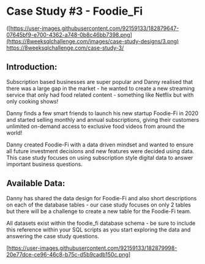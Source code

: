 # Case Study #3 - Foodie_Fi
([https://user-images.githubusercontent.com/92159133/182879647-07645bf9-e700-4362-a748-0b8c46bb7398.png](https://8weeksqlchallenge.com/images/case-study-designs/3.png)
https://8weeksqlchallenge.com/case-study-3/

## Introduction:
Subscription based businesses are super popular and Danny realised that there was a large gap in the market - he wanted to create a new streaming service that only had food related content - something like Netflix but with only cooking shows!

Danny finds a few smart friends to launch his new startup Foodie-Fi in 2020 and started selling monthly and annual subscriptions, giving their customers unlimited on-demand access to exclusive food videos from around the world!

Danny created Foodie-Fi with a data driven mindset and wanted to ensure all future investment decisions and new features were decided using data. This case study focuses on using subscription style digital data to answer important business questions.

## Available Data:
Danny has shared the data design for Foodie-Fi and also short descriptions on each of the database tables - our case study focuses on only 2 tables but there will be a challenge to create a new table for the Foodie-Fi team.

All datasets exist within the foodie_fi database schema - be sure to include this reference within your SQL scripts as you start exploring the data and answering the case study questions.

[https://user-images.githubusercontent.com/92159133/182879998-20e77dce-ce96-46c8-b75c-d5b9cadb150c.png]



